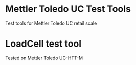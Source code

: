 # Mettler Toledo UC Test Tools
Test tools for Mettler Toledo UC retail scale

# LoadCell test tool
Tested on Mettler Toledo UC-HTT-M
